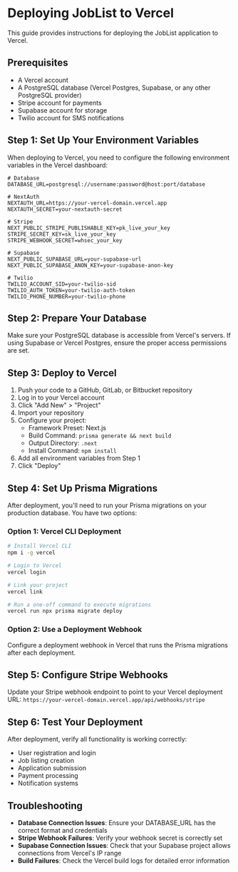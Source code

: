 # Deploying JobList to Vercel

This guide provides instructions for deploying the JobList application to Vercel.

## Prerequisites

- A Vercel account
- A PostgreSQL database (Vercel Postgres, Supabase, or any other PostgreSQL provider)
- Stripe account for payments
- Supabase account for storage
- Twilio account for SMS notifications

## Step 1: Set Up Your Environment Variables

When deploying to Vercel, you need to configure the following environment variables in the Vercel dashboard:

```
# Database
DATABASE_URL=postgresql://username:password@host:port/database

# NextAuth
NEXTAUTH_URL=https://your-vercel-domain.vercel.app
NEXTAUTH_SECRET=your-nextauth-secret

# Stripe
NEXT_PUBLIC_STRIPE_PUBLISHABLE_KEY=pk_live_your_key
STRIPE_SECRET_KEY=sk_live_your_key
STRIPE_WEBHOOK_SECRET=whsec_your_key

# Supabase
NEXT_PUBLIC_SUPABASE_URL=your-supabase-url
NEXT_PUBLIC_SUPABASE_ANON_KEY=your-supabase-anon-key

# Twilio
TWILIO_ACCOUNT_SID=your-twilio-sid
TWILIO_AUTH_TOKEN=your-twilio-auth-token
TWILIO_PHONE_NUMBER=your-twilio-phone
```

## Step 2: Prepare Your Database

Make sure your PostgreSQL database is accessible from Vercel's servers. If using Supabase or Vercel Postgres, ensure the proper access permissions are set.

## Step 3: Deploy to Vercel

1. Push your code to a GitHub, GitLab, or Bitbucket repository
2. Log in to your Vercel account
3. Click "Add New" > "Project"
4. Import your repository
5. Configure your project:
   - Framework Preset: Next.js
   - Build Command: `prisma generate && next build`
   - Output Directory: `.next`
   - Install Command: `npm install`
6. Add all environment variables from Step 1
7. Click "Deploy"

## Step 4: Set Up Prisma Migrations

After deployment, you'll need to run your Prisma migrations on your production database. You have two options:

### Option 1: Vercel CLI Deployment
```bash
# Install Vercel CLI
npm i -g vercel

# Login to Vercel
vercel login

# Link your project
vercel link

# Run a one-off command to execute migrations
vercel run npx prisma migrate deploy
```

### Option 2: Use a Deployment Webhook
Configure a deployment webhook in Vercel that runs the Prisma migrations after each deployment.

## Step 5: Configure Stripe Webhooks

Update your Stripe webhook endpoint to point to your Vercel deployment URL:
`https://your-vercel-domain.vercel.app/api/webhooks/stripe`

## Step 6: Test Your Deployment

After deployment, verify all functionality is working correctly:
- User registration and login
- Job listing creation
- Application submission
- Payment processing
- Notification systems

## Troubleshooting

- **Database Connection Issues**: Ensure your DATABASE_URL has the correct format and credentials
- **Stripe Webhook Failures**: Verify your webhook secret is correctly set
- **Supabase Connection Issues**: Check that your Supabase project allows connections from Vercel's IP range
- **Build Failures**: Check the Vercel build logs for detailed error information 
